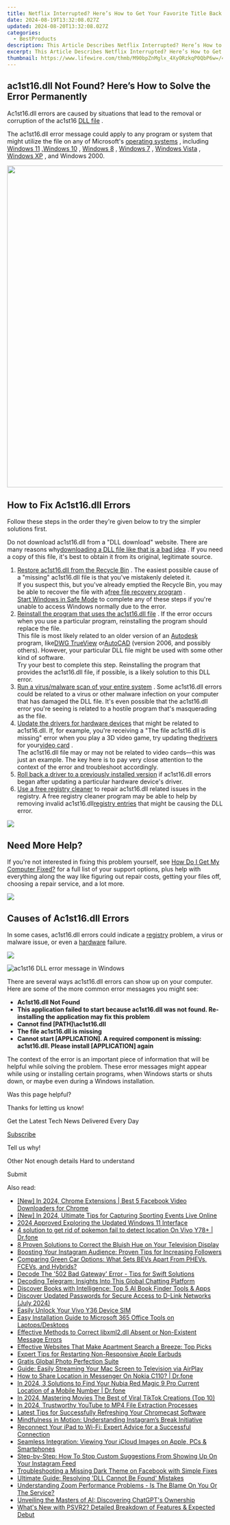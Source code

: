 ```yaml
---
title: Netflix Interrupted? Here’s How to Get Your Favorite Title Back On Track
date: 2024-08-19T13:32:08.027Z
updated: 2024-08-20T13:32:08.027Z
categories:
  - BestProducts
description: This Article Describes Netflix Interrupted? Here’s How to Get Your Favorite Title Back On Track
excerpt: This Article Describes Netflix Interrupted? Here’s How to Get Your Favorite Title Back On Track
thumbnail: https://www.lifewire.com/thmb/M90bpZnMglx_4XyORzkqP0QbP6w=/400x300/filters:no_upscale():max_bytes(150000):strip_icc():format(webp)/IMG_6962iPadProonbreakfasttable-c43bef5ba52b4d5ba8ccbf2c02b4df48.jpg
---
```


## ac1st16.dll Not Found? Here’s How to Solve the Error Permanently
 Ac1st16.dll errors are caused by situations that lead to the removal or corruption of the ac1st16 [DLL file](https://www.lifewire.com/what-is-a-dll-file-2625852) .  

 The ac1st16.dll error message could apply to any program or system that might utilize the file on any of Microsoft's [operating systems](https://www.lifewire.com/operating-systems-2625912) , including [Windows 11](https://www.lifewire.com/windows-11-5188930) ,[Windows 10](https://www.lifewire.com/windows-10-2626217) , [Windows 8](https://www.lifewire.com/windows-8-2626235) , [Windows 7](https://www.lifewire.com/windows-7-2626265) , [Windows Vista](https://www.lifewire.com/windows-vista-2626311) , [Windows XP](https://www.lifewire.com/windows-xp-2626354) , and Windows 2000.

<!-- affiliate ads begin -->
<a href="https://zebaoaffiliateprogram.pxf.io/c/5597632/1853659/21526" target="_top" id="1853659"><img src="//a.impactradius-go.com/display-ad/21526-1853659" border="0" alt="" width="1920" height="750"/></a><img height="0" width="0" src="https://imp.pxf.io/i/5597632/1853659/21526" style="position:absolute;visibility:hidden;" border="0" />
<!-- affiliate ads end -->
## How to Fix Ac1st16.dll Errors

 Follow these steps in the order they're given below to try the simpler solutions first.

 Do not download ac1st16.dll from a "DLL download" website. There are many reasons why[downloading a DLL file like that is a bad idea](https://www.lifewire.com/important-reasons-not-to-download-dll-files-2624455) . If you need a copy of this file, it's best to obtain it from its original, legitimate source.

1. [Restore ac1st16.dll from the Recycle Bin](https://www.lifewire.com/how-to-restore-deleted-files-from-the-recycle-bin-2624515) . The easiest possible cause of a "missing" ac1st16.dll file is that you've mistakenly deleted it.  
 If you suspect this, but you've already emptied the Recycle Bin, you may be able to recover the file with a[free file recovery program](https://www.lifewire.com/free-data-recovery-software-tools-2622893) .  
[Start Windows in Safe Mode](https://www.lifewire.com/how-do-i-start-windows-in-safe-mode-2624480) to complete any of these steps if you're unable to access Windows normally due to the error.
2. [Reinstall the program that uses the ac1st16.dll file](https://www.lifewire.com/what-is-the-proper-way-to-reinstall-a-software-program-2624478) . If the error occurs when you use a particular program, reinstalling the program should replace the file.  
 This file is most likely related to an older version of an [Autodesk](https://www.autodesk.com/) program, like[DWG TrueView](https://www.autodesk.com/viewers) or[AutoCAD](https://www.autodesk.com/products/autocad/overview) (version 2006, and possibly others). However, your particular DLL file might be used with some other kind of software.  
 Try your best to complete this step. Reinstalling the program that provides the ac1st16.dll file, if possible, is a likely solution to this DLL error.
3. [Run a virus/malware scan of your entire system](https://www.lifewire.com/properly-scan-your-computer-for-viruses-and-other-malware-2624526) . Some ac1st16.dll errors could be related to a virus or other malware infection on your computer that has damaged the DLL file. It's even possible that the ac1st16.dll error you're seeing is related to a hostile program that's masquerading as the file.
4. [Update the drivers for hardware devices](https://www.lifewire.com/how-to-update-drivers-in-windows-2619214) that might be related to ac1st16.dll. If, for example, you're receiving a "The file ac1st16.dll is missing" error when you play a 3D video game, try updating the[drivers](https://www.lifewire.com/what-is-a-device-driver-2625796) for your[video card](https://www.lifewire.com/what-is-a-video-card-2618161) .  
 The ac1st16.dll file may or may not be related to video cards—this was just an example. The key here is to pay very close attention to the context of the error and troubleshoot accordingly.
5. [Roll back a driver to a previously installed version](https://www.lifewire.com/how-to-roll-back-a-driver-in-windows-2619217) if ac1st16.dll errors began after updating a particular hardware device's driver.
6. [Use a free registry cleaner](https://www.lifewire.com/free-registry-cleaners-2626176) to repair ac1st16.dll related issues in the registry. A free registry cleaner program may be able to help by removing invalid ac1st16.dll[registry entries](https://www.lifewire.com/what-is-a-registry-key-2625999) that might be causing the DLL error.

<!-- affiliate ads begin -->
<a href="https://store.advancedwebranking.com/order/checkout.php?PRODS=4715051&QTY=1&AFFILIATE=108875&CART=1"><img src="https://secure.avangate.com/images/merchant/14edc6ebfdae2e23bbed83d67f50e983/products/33_awr%20logo.png" border="0"></a>
<!-- affiliate ads end -->
## Need More Help?

 If you're not interested in fixing this problem yourself, see [How Do I Get My Computer Fixed?](https://www.lifewire.com/how-do-i-get-my-computer-fixed-2625167) for a full list of your support options, plus help with everything along the way like figuring out repair costs, getting your files off, choosing a repair service, and a lot more.

<!-- affiliate ads begin -->
<a href="https://store.revouninstaller.com/order/checkout.php?PRODS=27889512&QTY=1&AFFILIATE=108875&CART=1"><img src="https://secure.avangate.com/images/merchant/4282ec8de8c9be897e7aff4aa231b1a4/728__90.jpg" border="0"></a>
<!-- affiliate ads end -->
## Causes of Ac1st16.dll Errors

 In some cases, ac1st16.dll errors could indicate a [registry](https://www.lifewire.com/windows-registry-2625992) problem, a virus or malware issue, or even a [hardware](https://www.lifewire.com/computer-hardware-2625895) failure.

<!-- affiliate ads begin -->
<a href="https://shop.copernic.com/order/checkout.php?PRODS=41033095&QTY=1&AFFILIATE=108875&CART=1"><img src="https://secure.2checkout.com/images/merchant/8d30aa96e72440759f74bd2306c1fa3d/Copernic-2023-Affiliate-728x90-Advanced-3YR.png" border="0"></a>
<!-- affiliate ads end -->
![ac1st16 DLL error message in Windows](https://www.lifewire.com/thmb/Ok79RMkXmgkhRKNKy2oN_ZHlKxQ=/1500x0/filters:no_upscale():max_bytes(150000):strip_icc():format(webp)/ac1st16-dll-error-message-5a8ed22a1d6404003761ae22.png)

 There are several ways ac1st16.dll errors can show up on your computer. Here are some of the more common error messages you might see:

* **Ac1st16.dll Not Found**
* **This application failed to start because ac1st16.dll was not found. Re-installing the application may fix this problem**
* **Cannot find \[PATH\]\\ac1st16.dll**
* **The file ac1st16.dll is missing**
* **Cannot start \[APPLICATION\]. A required component is missing: ac1st16.dll. Please install \[APPLICATION\] again**

 The context of the error is an important piece of information that will be helpful while solving the problem. These error messages might appear while using or installing certain programs, when Windows starts or shuts down, or maybe even during a Windows installation.

Was this page helpful?

Thanks for letting us know!

 Get the Latest Tech News Delivered Every Day

[Subscribe](https://www.lifewire.com/#)

Tell us why!

 Other  Not enough details  Hard to understand

 Submit

<ins class="adsbygoogle"
     style="display:block"
     data-ad-format="autorelaxed"
     data-ad-client="ca-pub-7571918770474297"
     data-ad-slot="1223367746"></ins>



<ins class="adsbygoogle"
     style="display:block"
     data-ad-client="ca-pub-7571918770474297"
     data-ad-slot="8358498916"
     data-ad-format="auto"
     data-full-width-responsive="true"></ins>

<span class="atpl-alsoreadstyle">Also read:</span>
<div><ul>
<li><a href="https://facebook-video-content.techidaily.com/new-in-2024-chrome-extensions-best-5-facebook-video-downloaders-for-chrome/"><u>[New] In 2024, Chrome Extensions | Best 5 Facebook Video Downloaders for Chrome</u></a></li>
<li><a href="https://screen-capture.techidaily.com/new-in-2024-ultimate-tips-for-capturing-sporting-events-live-online/"><u>[New] In 2024, Ultimate Tips for Capturing Sporting Events Live Online</u></a></li>
<li><a href="https://some-knowledge.techidaily.com/2024-approved-exploring-the-updated-windows-11-interface/"><u>2024 Approved  Exploring the Updated Windows 11 Interface</u></a></li>
<li><a href="https://change-location.techidaily.com/4-solution-to-get-rid-of-pokemon-fail-to-detect-location-on-vivo-y78plus-drfone-by-drfone-virtual-android/"><u>4 solution to get rid of pokemon fail to detect location On Vivo Y78+ | Dr.fone</u></a></li>
<li><a href="https://tech-recovery.techidaily.com/8-proven-solutions-to-correct-the-bluish-hue-on-your-television-display/"><u>8 Proven Solutions to Correct the Bluish Hue on Your Television Display</u></a></li>
<li><a href="https://tech-recovery.techidaily.com/boosting-your-instagram-audience-proven-tips-for-increasing-followers/"><u>Boosting Your Instagram Audience: Proven Tips for Increasing Followers</u></a></li>
<li><a href="https://tech-recovery.techidaily.com/comparing-green-car-options-what-sets-bevs-apart-from-phevs-fcevs-and-hybrids/"><u>Comparing Green Car Options: What Sets BEVs Apart From PHEVs, FCEVs, and Hybrids?</u></a></li>
<li><a href="https://tech-recovery.techidaily.com/decode-the-502-bad-gateway-error-tips-for-swift-solutions/"><u>Decode The '502 Bad Gateway' Error - Tips for Swift Solutions</u></a></li>
<li><a href="https://tech-recovery.techidaily.com/decoding-telegram-insights-into-this-global-chatting-platform/"><u>Decoding Telegram: Insights Into This Global Chatting Platform</u></a></li>
<li><a href="https://tech-revival.techidaily.com/discover-books-with-intelligence-top-5-ai-book-finder-tools-and-apps/"><u>Discover Books with Intelligence: Top 5 AI Book Finder Tools & Apps</u></a></li>
<li><a href="https://tech-recovery.techidaily.com/discover-updated-passwords-for-secure-access-to-d-link-networks-july-2024/"><u>Discover Updated Passwords for Secure Access to D-Link Networks (July 2024)</u></a></li>
<li><a href="https://sim-unlock.techidaily.com/easily-unlock-your-vivo-y36-device-sim-by-drfone-android/"><u>Easily Unlock Your Vivo Y36 Device SIM</u></a></li>
<li><a href="https://tech-recovery.techidaily.com/easy-installation-guide-to-microsoft-365-office-tools-on-laptopsdesktops/"><u>Easy Installation Guide to Microsoft 365 Office Tools on Laptops/Desktops</u></a></li>
<li><a href="https://tech-recovery.techidaily.com/effective-methods-to-correct-libxml2dll-absent-or-non-existent-message-errors/"><u>Effective Methods to Correct libxml2.dll Absent or Non-Existent Message Errors</u></a></li>
<li><a href="https://tech-recovery.techidaily.com/effective-websites-that-make-apartment-search-a-breeze-top-picks/"><u>Effective Websites That Make Apartment Search a Breeze: Top Picks</u></a></li>
<li><a href="https://tech-recovery.techidaily.com/expert-tips-for-restarting-non-responsive-apple-earbuds/"><u>Expert Tips for Restarting Non-Responsive Apple Earbuds</u></a></li>
<li><a href="https://vp-tips.techidaily.com/gratis-global-photo-perfection-suite/"><u>Gratis Global Photo Perfection Suite</u></a></li>
<li><a href="https://tech-recovery.techidaily.com/guide-easily-streaming-your-mac-screen-to-television-via-airplay/"><u>Guide: Easily Streaming Your Mac Screen to Television via AirPlay</u></a></li>
<li><a href="https://fake-location.techidaily.com/how-to-share-location-in-messenger-on-nokia-c110-drfone-by-drfone-virtual-android/"><u>How to Share Location in Messenger On Nokia C110? | Dr.fone</u></a></li>
<li><a href="https://android-location-track.techidaily.com/in-2024-3-solutions-to-find-your-nubia-red-magic-9-pro-current-location-of-a-mobile-number-drfone-by-drfone-virtual-android/"><u>In 2024, 3 Solutions to Find Your Nubia Red Magic 9 Pro Current Location of a Mobile Number | Dr.fone</u></a></li>
<li><a href="https://tiktok-video-recordings.techidaily.com/in-2024-mastering-movies-the-best-of-viral-tiktok-creations-top-10/"><u>In 2024, Mastering Movies  The Best of Viral TikTok Creations (Top 10)</u></a></li>
<li><a href="https://youtube-stream.techidaily.com/in-2024-trustworthy-youtube-to-mp4-file-extraction-processes/"><u>In 2024, Trustworthy YouTube to MP4 File Extraction Processes</u></a></li>
<li><a href="https://tech-recovery.techidaily.com/latest-tips-for-successfully-refreshing-your-chromecast-software/"><u>Latest Tips for Successfully Refreshing Your Chromecast Software</u></a></li>
<li><a href="https://facebook.techidaily.com/mindfulness-in-motion-understanding-instagrams-break-initiative/"><u>Mindfulness in Motion: Understanding Instagram’s Break Initiative</u></a></li>
<li><a href="https://tech-recovery.techidaily.com/reconnect-your-ipad-to-wi-fi-expert-advice-for-a-successful-connection/"><u>Reconnect Your iPad to Wi-Fi: Expert Advice for a Successful Connection</u></a></li>
<li><a href="https://tech-recovery.techidaily.com/seamless-integration-viewing-your-icloud-images-on-apple-pcs-and-smartphones/"><u>Seamless Integration: Viewing Your iCloud Images on Apple, PCs & Smartphones</u></a></li>
<li><a href="https://tech-recovery.techidaily.com/step-by-step-how-to-stop-custom-suggestions-from-showing-up-on-your-instagram-feed/"><u>Step-by-Step: How To Stop Custom Suggestions From Showing Up On Your Instagram Feed</u></a></li>
<li><a href="https://tech-recovery.techidaily.com/troubleshooting-a-missing-dark-theme-on-facebook-with-simple-fixes/"><u>Troubleshooting a Missing Dark Theme on Facebook with Simple Fixes</u></a></li>
<li><a href="https://technical-tips.techidaily.com/ultimate-guide-resolving-dll-cannot-be-found-mistakes/"><u>Ultimate Guide: Resolving 'DLL Cannot Be Found' Mistakes</u></a></li>
<li><a href="https://tech-recovery.techidaily.com/understanding-zoom-performance-problems-is-the-blame-on-you-or-the-service/"><u>Understanding Zoom Performance Problems - Is The Blame On You Or The Service?</u></a></li>
<li><a href="https://tech-recovery.techidaily.com/unveiling-the-masters-of-ai-discovering-chatgpts-ownership/"><u>Unveiling the Masters of AI: Discovering ChatGPT's Ownership</u></a></li>
<li><a href="https://tech-recovery.techidaily.com/whats-new-with-psvr2-detailed-breakdown-of-features-and-expected-debut/"><u>What's New with PSVR2? Detailed Breakdown of Features & Expected Debut</u></a></li>
</ul></div>
